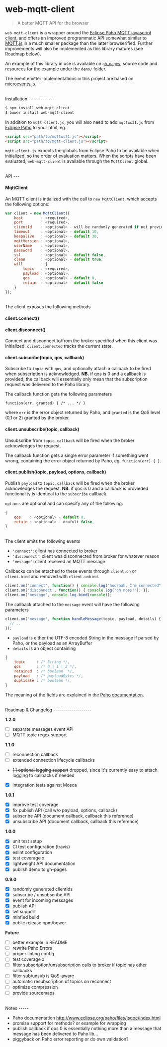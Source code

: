 # web-mqtt-client
> A better MQTT API for the browser

`web-mqtt-client` is a wrapper around the [Eclipse Paho MQTT javascript client](https://eclipse.org/paho/clients/js/), and offers an improved programmatic API somewhat similar to [MQTT.js](https://github.com/mqttjs/MQTT.js) in a much smaller package than the latter browserified. Further improvements will also be implemented as this library matures (see Roadmap below).

An example of this library in use is available on [`gh-pages`](https://orbitbot.github.io/web-mqtt-client), source code and resources for the example under the `demo/` folder.

The event emitter implementations in this project are based on [microevents.js](https://github.com/jeromeetienne/microevent.js).

<br>
Installation
------------

```sh
$ npm install web-mqtt-client
$ bower install web-mqtt-client
```

In addition to `mqtt-client.js`, you will also need to add `mqttws31.js` from [Eclipse Paho](https://eclipse.org/paho/clients/js/) to your html, eg.

```html
<script src="path/to/mqttws31.js"></script>
<script src="path/to/mqtt-client.js"></script>
```

`mqtt-client.js` expects the globals from Eclipse Paho to be available when initialized, so the order of evaluation matters. When the scripts have been evaluated, `web-mqtt-client` is available through the `MqttClient` global.

<br>
API
---

#### MqttClient

An MQTT client is intialized with the call to `new MqttClient`, which accepts the following options:

```js
var client = new MqttClient({
    host        : <required>,
    port        : <required>,
    clientId    : <optional> - will be randomly generated if not provided,
    timeout     : <optional> - default 10,
    keepalive   : <optional> - default 30,
    mqttVersion : <optional>,
    userName    : <optional>,
    password    : <optional>,
    ssl         : <optional> - default false,
    clean       : <optional> - default true,
    will        : {
        topic   : <required>,
        payload : <optional>,
        qos     : <optional> - default 0,
        retain  : <optional> - default false
    }
});
```

<br>
The client exposes the following methods

#### client.connect()
#### client.disconnect()

Connect and disconnect to/from the broker specified when this client was initialized. `client.connected` tracks the current state.

#### client.subscribe(topic, qos, callback)

Subscribe to `topic` with `qos`, and optionally attach a callback to be fired when subscription is acknowledged. **NB.** if qos is 0 and a callback is provided, the callback will essentially only mean that the subscription request was delivered to the Paho library.

The callback function gets the following parameters

```
function(err, granted) { /* ... */ }
```

where `err` is the error object returned by Paho, and `granted` is the QoS level (0,1 or 2) granted by the broker.


#### client.unsubscribe(topic, callback)

Unsubscribe from `topic`, `callback` will be fired when the broker acknowledges the request.

The callback function gets a single error parameter if something went wrong, containing the error object returned by Paho, eg. `function(err) { }`.

#### client.publish(topic, payload, options, callback)

Publish `payload` to `topic`, `callback` will be fired when the broker acknowledges the request. **NB.** if qos is 0 and a callback is provieded functionality is identical to the `subscribe` callback.

`options` are optional and can specify any of the following:
```js
{
    qos    : <optional> - default 0,
    retain : <optional> - deafult false,
}
```

<br>
The client emits the following events

- `'connect'`: client has connected to broker
- `'disconnect'`: client was disconnected from broker for whatever reason
- `'message'`: client received an MQTT message

Callbacks can be attached to these events through `client.on` or `client.bind` and removed with `client.unbind`.

```js
client.on('connect', function() { console.log("hooraah, I'm connected"); });
client.on('disconnect', function() { console.log('oh noes!'); });
client.on('message', console.log.bind(console));
```

The callback attached to the `message` event will have the following parameters

```js
client.on('message', function handleMessage(topic, payload, details) {
  // ..
});
```

- `payload` is either the UTF-8 encoded String in the message if parsed by Paho, or the payload as an ArrayBuffer
- `details` is an object containing

```js
{
    topic     : /* String */,
    qos       : /* 0 | 1 | 2 */,
    retained  : /* boolean  */,
    payload   : /* payloadBytes */,
    duplicate : /* boolean */,
}
```

The meaning of the fields are explained in the [Paho documentation](http://www.eclipse.org/paho/files/jsdoc/symbols/Paho.MQTT.Message.html).


<br>
Roadmap & Changelog
-------------------

**1.2.0**

- [ ] separate messages event API
- [ ] MQTT topic regex support

**1.1.0**

- [ ] reconnection callback
- [ ] extended connection lifecycle callbacks
- ~~[ ] optional logging support~~ dropped, since it's currently easy to attach logging to callbacks if needed
- [x] integration tests against Mosca

**1.0.1**

- [x] improve test coverage
- [x] fix publish API (call w/o payload, options, callback)
- [x] subscribe API (document callback, callback this reference)
- [x] unsubscribe API (document callback, callback this reference)

**1.0.0**

- [x] unit test setup
- [x] CI test configuration (travis)
- [x] eslint configuration
- [x] test coverage x
- [x] lightweight API documentation
- [x] publish demo to gh-pages

**0.9.0**

- [x] randomly generated clientIds
- [x] subscribe / unsubscribe API
- [x] event for incoming messages
- [x] publish API
- [x] lwt support
- [x] minfied build
- [x] public release npm/bower

**Future**

- [ ] better example in README
- [ ] rewrite Paho Errors
- [ ] proper linting config
- [ ] test coverage x
- [ ] filter subscription/unsubscription calls to broker if topic has other callbacks
- [ ] filter sub/unsub is QoS-aware
- [ ] automatic resubscription of topics on reconnect
- [ ] optimize compression
- [ ] provide sourcemaps

<br>
Notes
-----

- Paho documentation http://www.eclipse.org/paho/files/jsdoc/index.html
- promise support for methods? or example for wrapping
- publish callback if qos 0 is essentially nothing more than a message that message has been delivered to Paho lib...
- piggyback on Paho error reporting or do own validation?


